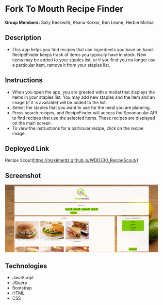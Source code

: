 # Fork To Mouth Recipe Finder

**Group Members:** Sally Beckwith, Keanu Korkor, Ben Leone, Herbie Molina

## Description

- This app helps you find recipes that use ingredients you have on hand. RecipeFinder keeps track of items you typically have in stock. New items may be added to your staples list, or if you find you no longer use a particular item, remove it from your staples list.

## Instructions

- When you open the app, you are greeted with a modal that displays the items in your staples list. You may add new staples and the item and an image (if it is available) will be added to the list.
- Select the staples that you want to use for the meal you are planning.
- Press search recipes, and RecipeFinder will access the Spoonacular API to find recipes that use the selected items. These recipes are displayed on the main screen.
- To view the instructions for a particular recipe, click on the recipe image.

## Deployed Link

Recipe Scout(https://makimardz.github.io/WDD330_RecipeScout/)

## Screenshot

![Alt Text](./assets/images/screenshot.png)

## Technologies

* JavaScript
* JQuery
* Bootstrap
* HTML
* CSS
